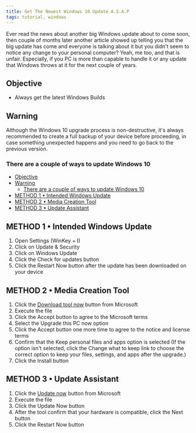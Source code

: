 ```yaml
---
title: Get The Newest Windows 10 Update A.S.A.P
tags: tutorial, windows
---
```


Ever read the news about another big Windows update about to come soon, then couple of months later another article showed up telling you that the big update has come and everyone is talking about it but you didn't seem to notice any change to your personal computer? Yeah, me too, and that is unfair. Especially, if you PC is more than capable to handle it or any update that Windows throws at it for the next couple of years.

## Objective

- Always get the latest Windows Builds

<!-- content -->

## Warning

Although the Windows 10 upgrade process is non-destructive, it's always recommended to create a full backup of your device before proceeding, in case something unexpected happens and you need to go back to the previous version.

### There are a couple of ways to update Windows 10

- [Objective](#objective)
- [Warning](#warning)
  - [There are a couple of ways to update Windows 10](#there-are-a-couple-of-ways-to-update-windows-10)
- [METHOD 1 &bull; Intended Windows Update](#method-1--intended-windows-update)
- [METHOD 2 &bull; Media Creation Tool](#method-2--media-creation-tool)
- [METHOD 3 &bull; Update Assistant](#method-3--update-assistant)

## METHOD 1 &bull; Intended Windows Update

1. Open Settings (WinKey + I)
2. Click on Update & Security
3. Click on Windows Update
4. Click the Check for updates button
5. Click the Restart Now button after the update has been downloaded on your device

## METHOD 2 &bull; Media Creation Tool

1. Click the [Download tool now](https://www.microsoft.com/en-us/software-download/windows10) button from Microsoft
2. Execute the file
3. Click the Accept button to agree to the Microsoft terms
4. Select the Upgrade this PC now option
5. Click the Accept button one more time to agree to the notice and license terms
6. Confirm that the Keep personal files and apps option is selected (If the option isn't selected, click the Change what to keep link to choose the correct option to keep your files, settings, and apps after the upgrade.)
7. Click the Install button

## METHOD 3 &bull; Update Assistant

1. Click the [Update now](https://www.microsoft.com/en-us/software-download/windows10) button from Microsoft
2. Execute the file
3. Click the Update Now button
4. After the tool confirm that your hardware is compatible, click the Next button
5. Click the Restart Now button
